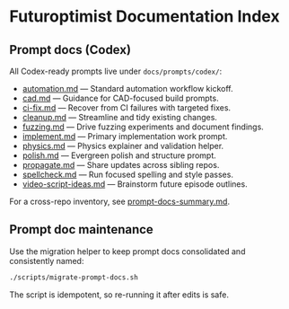 # Futuroptimist Documentation Index

## Prompt docs (Codex)

All Codex-ready prompts live under `docs/prompts/codex/`:

- [automation.md](prompts/codex/automation.md) — Standard automation workflow kickoff.
- [cad.md](prompts/codex/cad.md) — Guidance for CAD-focused build prompts.
- [ci-fix.md](prompts/codex/ci-fix.md) — Recover from CI failures with targeted fixes.
- [cleanup.md](prompts/codex/cleanup.md) — Streamline and tidy existing changes.
- [fuzzing.md](prompts/codex/fuzzing.md) — Drive fuzzing experiments and document findings.
- [implement.md](prompts/codex/implement.md) — Primary implementation work prompt.
- [physics.md](prompts/codex/physics.md) — Physics explainer and validation helper.
- [polish.md](prompts/codex/polish.md) — Evergreen polish and structure prompt.
- [propagate.md](prompts/codex/propagate.md) — Share updates across sibling repos.
- [spellcheck.md](prompts/codex/spellcheck.md) — Run focused spelling and style passes.
- [video-script-ideas.md](prompts/codex/video-script-ideas.md) — Brainstorm future episode outlines.

For a cross-repo inventory, see [prompt-docs-summary.md](prompt-docs-summary.md).

## Prompt doc maintenance

Use the migration helper to keep prompt docs consolidated and consistently named:

```sh
./scripts/migrate-prompt-docs.sh
```

The script is idempotent, so re-running it after edits is safe.
